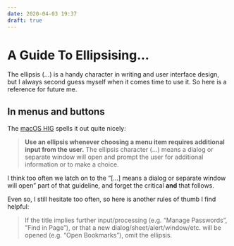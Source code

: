 ```yaml
---
date: 2020-04-03 19:37
draft: true
---
```


# A Guide To Ellipsising...

The ellipsis (...) is a handy character in writing and user interface design, but I always second guess myself when it comes time to use it. So here is a reference for future me.

## In menus and buttons

The [macOS HIG](https://developer.apple.com/design/human-interface-guidelines/macos/menus/menu-anatomy/) spells it out quite nicely:

> **Use an ellipsis whenever choosing a menu item requires additional input from the user.** The ellipsis character (…) means a dialog or separate window will open and prompt the user for additional information or to make a choice.

I think too often we latch on to the “[...] means a dialog or separate window will open” part of that guideline, and forget the critical **and** that follows.

Even so, I still hesitate too often, so here is another rules of thumb I find helpful:

> If the title implies further input/processing (e.g. “Manage Passwords”, ”Find in Page”), or that a new dialog/sheet/alert/window/etc. will be opened (e.g. “Open Bookmarks”), omit the ellipsis.